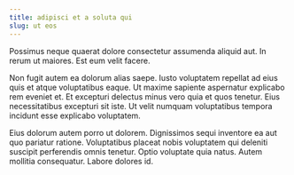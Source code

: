 ```yaml
---
title: adipisci et a soluta qui
slug: ut eos
---
```


Possimus neque quaerat dolore consectetur assumenda aliquid aut. In rerum ut maiores. Est eum velit facere.

Non fugit autem ea dolorum alias saepe. Iusto voluptatem repellat ad eius quis et atque voluptatibus eaque. Ut maxime sapiente aspernatur explicabo rem eveniet et. Et excepturi delectus minus vero quia et quos tenetur. Eius necessitatibus excepturi sit iste. Ut velit numquam voluptatibus tempora incidunt esse explicabo voluptatem.

Eius dolorum autem porro ut dolorem. Dignissimos sequi inventore ea aut quo pariatur ratione. Voluptatibus placeat nobis voluptatem qui deleniti suscipit perferendis omnis tenetur. Optio voluptate quia natus. Autem mollitia consequatur. Labore dolores id.
